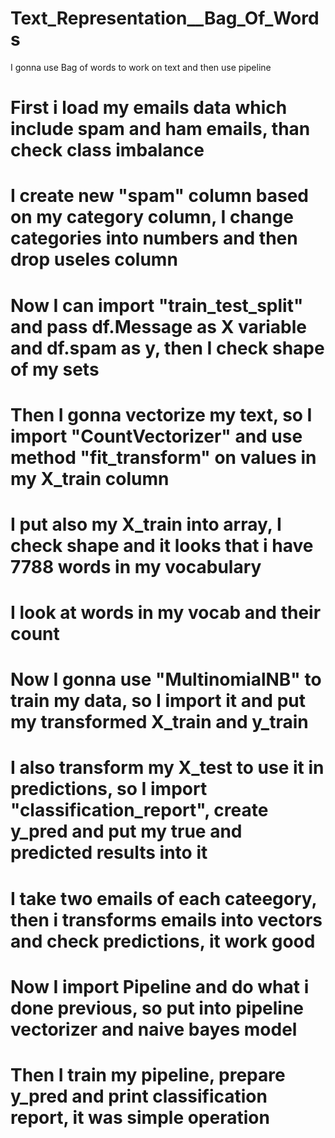# Text_Representation__Bag_Of_Words
I gonna use Bag of words to work on text and then use pipeline
# First i load my emails data which include spam and ham emails, than check class imbalance
# I create new "spam" column based on my category column, I change categories into numbers and then drop useles column
# Now I can import "train_test_split" and pass df.Message as X variable and df.spam as y, then I check shape of my sets 
# Then I gonna vectorize my text, so I import "CountVectorizer" and use method "fit_transform" on values in my X_train column 
# I put also my X_train into array, I check shape and it looks that i have 7788 words in my vocabulary
# I look at words in my vocab and their count
# Now I gonna use "MultinomialNB" to train my data, so I import it and put my transformed X_train and y_train
# I also transform my X_test to use it in predictions, so I import "classification_report", create y_pred and put my true and predicted results into it
# I take two emails of each cateegory, then i transforms emails into vectors and check predictions, it work good
# Now I import Pipeline and do what i done previous, so put into pipeline vectorizer and naive bayes model
# Then I train my pipeline, prepare y_pred and print classification report, it was simple operation 
